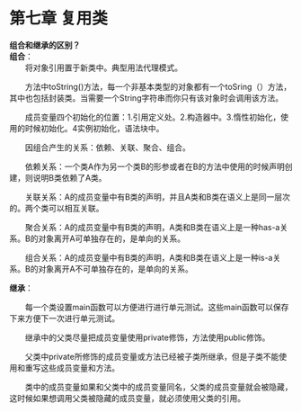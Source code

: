 # 第七章 复用类   #
**组合和继承的区别？**  
**组合**：  
&emsp;&emsp;将对象引用置于新类中。典型用法代理模式。
  
&emsp;&emsp;方法中toString()方法，每一个非基本类型的对象都有一个toSring（）方法，其中也包括封装类。当需要一个String字符串而你只有该对象时会调用该方法。  

&emsp;&emsp;成员变量四个初始化的位置：1.引用定义处。2.构造器中。3.惰性初始化，使用的时候初始化。4实例初始化，语法块中。  

&emsp;&emsp;因组合产生的关系：依赖、关联、聚合、组合。  

&emsp;&emsp;依赖关系：一个类A作为另一个类B的形参或者在B的方法中使用的时候声明创建，则说明B类依赖了A类。
  
&emsp;&emsp;关联关系：A的成员变量中有B类的声明，并且A类和B类在语义上是同一层次的。两个类可以相互关联。
  
&emsp;&emsp;聚合关系：A的成员变量中有B类的声明，A类和B类在语义上是一种has-a关系。B的对象离开A可单独存在的，是单向的关系。  

&emsp;&emsp;组合关系：A的成员变量中有B类的声明，A类和B类在语义上是一种is-a关系。B的对象离开A不可单独存在的，是单向的关系。  

**继承**：  

&emsp;&emsp;每一个类设置main函数可以方便进行进行单元测试。这些main函数可以保存下来方便下一次进行单元测试。  

&emsp;&emsp;继承中的父类尽量把成员变量使用private修饰，方法使用public修饰。  

&emsp;&emsp;父类中private所修饰的成员变量或方法已经被子类所继承，但是子类不能使用和重写这些成员变量和方法。
  
&emsp;&emsp;类中的成员变量如果和父类中的成员变量同名，父类的成员变量就会被隐藏，这时候如果想调用父类被隐藏的成员变量，就必须使用父类的引用。  